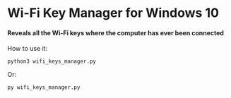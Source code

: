 # Wi-Fi Key Manager for Windows 10
#### Reveals all the Wi-Fi keys where the computer has ever been connected

How to use it:
```
python3 wifi_keys_manager.py
```
Or: 
```
py wifi_keys_manager.py

